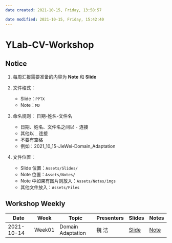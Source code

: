 ```yaml
---
date created: 2021-10-15, Friday, 13:58:57

date modified: 2021-10-15, Friday, 15:42:40
---
```


# YLab-CV-Workshop

## Notice

1. 每周汇报需要准备的内容为 **Note** 和 **Slide**
2. 文件格式：
   - Slide：`PPTX`
   - Note：`MD`
3. 命名规则： 日期-姓名-文件名

	- 日期、姓名、文件名之间以 `-` 连接
	- 其他以 `_` 连接
	- 不要有空格
	- 例如：2021_10_15-JieWei-Domain_Adaptation
4. 文件位置：

	- Slide 位置：`Assets/Slides/`
	- Note 位置：`Assets/Notes/`
	- Note 中如果有图片则放入：`Assets/Notes/imgs`
	- 其他文件放入：`Assets/Files`

## Workshop Weekly

| Date       | Week   | Topic             | Presenters | Slides                                                          | Notes                                                       |
| ---------- | ------ | ----------------- | ---------- | --------------------------------------------------------------- | ----------------------------------------------------------- |
| 2021-10-14 | Week01 | Domain Adaptation | 魏 洁        | [Slide](Assets/Slides/2021_10_14-JieWei-Domain_Adaptation.pptx) | [Note](Assets/Notes/2021_10_14-JieWei-Domain_Adaptation.md) |
